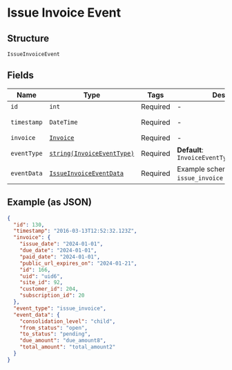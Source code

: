 
# Issue Invoice Event

## Structure

`IssueInvoiceEvent`

## Fields

| Name | Type | Tags | Description | Getter | Setter |
|  --- | --- | --- | --- | --- | --- |
| `id` | `int` | Required | - | getId(): int | setId(int id): void |
| `timestamp` | `DateTime` | Required | - | getTimestamp(): \DateTime | setTimestamp(\DateTime timestamp): void |
| `invoice` | [`Invoice`](../../doc/models/invoice.md) | Required | - | getInvoice(): Invoice | setInvoice(Invoice invoice): void |
| `eventType` | [`string(InvoiceEventType)`](../../doc/models/invoice-event-type.md) | Required | **Default**: `InvoiceEventType::ISSUE_INVOICE` | getEventType(): string | setEventType(string eventType): void |
| `eventData` | [`IssueInvoiceEventData`](../../doc/models/issue-invoice-event-data.md) | Required | Example schema for an `issue_invoice` event | getEventData(): IssueInvoiceEventData | setEventData(IssueInvoiceEventData eventData): void |

## Example (as JSON)

```json
{
  "id": 130,
  "timestamp": "2016-03-13T12:52:32.123Z",
  "invoice": {
    "issue_date": "2024-01-01",
    "due_date": "2024-01-01",
    "paid_date": "2024-01-01",
    "public_url_expires_on": "2024-01-21",
    "id": 166,
    "uid": "uid6",
    "site_id": 92,
    "customer_id": 204,
    "subscription_id": 20
  },
  "event_type": "issue_invoice",
  "event_data": {
    "consolidation_level": "child",
    "from_status": "open",
    "to_status": "pending",
    "due_amount": "due_amount8",
    "total_amount": "total_amount2"
  }
}
```

